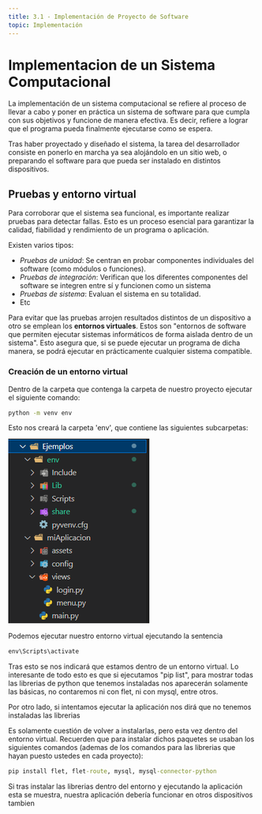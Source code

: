 ```yaml
---
title: 3.1 - Implementación de Proyecto de Software
topic: Implementación
---
```


# Implementacion de un Sistema Computacional

La implementación de un sistema computacional se refiere al proceso de llevar a cabo y poner en práctica un sistema de software para que cumpla con sus objetivos y funcione de manera efectiva. Es decir, refiere a lograr que el programa pueda finalmente ejecutarse como se espera.

Tras haber proyectado y diseñado el sistema, la tarea del desarrollador consiste en ponerlo en marcha ya sea alojándolo en un sitio web, o preparando el software para que pueda ser instalado en distintos dispositivos.

## Pruebas y entorno virtual

Para corroborar que el sistema sea funcional, es importante realizar pruebas para detectar fallas. Esto es un proceso esencial para garantizar la calidad, fiabilidad y rendimiento de un programa o aplicación.

Existen varios tipos:
- *Pruebas de unidad*: Se centran en probar componentes individuales del software (como módulos o funciones).
- *Pruebas de integración*: Verifican que los diferentes componentes del software se integren entre sí y funcionen como un sistema
- *Pruebas de sistema*: Evaluan el sistema en su totalidad.
- Etc

Para evitar que las pruebas arrojen resultados distintos de un dispositivo a otro se emplean los **entornos virtuales**. Estos son "entornos de software que permiten ejecutar sistemas informáticos de forma aislada dentro de un sistema". Esto asegura que, si se puede ejecutar un programa de dicha manera, se podrá ejecutar en prácticamente cualquier sistema compatible.

### Creación de un entorno virtual

Dentro de la carpeta que contenga la carpeta de nuestro proyecto ejecutar el siguiente comando:

```cmd
python -m venv env
```

Esto nos creará la carpeta 'env', que contiene las siguientes subcarpetas:

<img src="/static/blog/img/carpetaEnv.png" alt="Demo" />

Podemos ejecutar nuestro entorno virtual ejecutando la sentencia

```cmd
env\Scripts\activate
```

Tras esto se nos indicará que estamos dentro de un entorno virtual. Lo interesante de todo esto es que si ejecutamos "pip list", para mostrar todas las librerias de python que tenemos instaladas nos aparecerán solamente las básicas, no contaremos ni con flet, ni con mysql, entre otros. 

Por otro lado, si intentamos ejecutar la aplicación nos dirá que no tenemos instaladas las librerias

Es solamente cuestión de volver a instalarlas, pero esta vez dentro del entorno virtual. Recuerden que para instalar dichos paquetes se usaban los siguientes comandos (ademas de los comandos para las librerias que hayan puesto ustedes en cada proyecto):

```cmd
pip install flet, flet-route, mysql, mysql-connector-python
```

Si tras instalar las librerias dentro del entorno y ejecutando la aplicación esta se muestra, nuestra aplicación debería funcionar en otros dispositivos tambien

